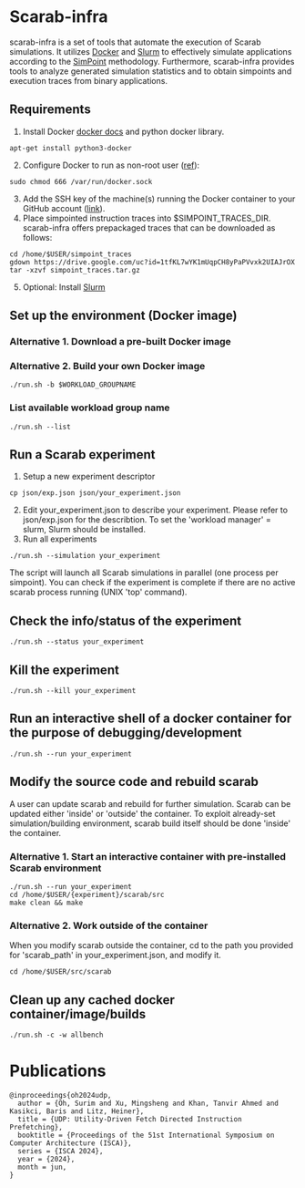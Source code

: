 # Scarab-infra

scarab-infra is a set of tools that automate the execution of Scarab simulations. It utilizes [Docker](https://www.docker.com/) and [Slurm](https://slurm.schedmd.com/documentation.html) to effectively simulate applications according to the [SimPoint](https://cseweb.ucsd.edu/~calder/simpoint/) methodology. Furthermore, scarab-infra provides tools to analyze generated simulation statistics and to obtain simpoints and execution traces from binary applications.

## Requirements
1. Install Docker [docker docs](https://docs.docker.com/engine/install/) and python docker library.
```
apt-get install python3-docker
```
2. Configure Docker to run as non-root user ([ref](https://stackoverflow.com/questions/48957195/how-to-fix-docker-got-permission-denied-issue)):
```
sudo chmod 666 /var/run/docker.sock
```
3. Add the SSH key of the machine(s) running the Docker container to your GitHub account ([link](https://docs.github.com/en/authentication/connecting-to-github-with-ssh/generating-a-new-ssh-key-and-adding-it-to-the-ssh-agent?platform=linux)).
4. Place simpointed instruction traces into $SIMPOINT_TRACES_DIR. scarab-infra offers prepackaged traces that can be downloaded as follows:
```
cd /home/$USER/simpoint_traces
gdown https://drive.google.com/uc?id=1tfKL7wYK1mUqpCH8yPaPVvxk2UIAJrOX
tar -xzvf simpoint_traces.tar.gz
```
5. Optional: Install [Slurm](docs/slurm_install_guide.md)

## Set up the environment (Docker image)
### Alternative 1. Download a pre-built Docker image
### Alternative 2. Build your own Docker image
```
./run.sh -b $WORKLOAD_GROUPNAME
```

### List available workload group name
```
./run.sh --list
```

## Run a Scarab experiment

1. Setup a new experiment descriptor
```
cp json/exp.json json/your_experiment.json
```
2. Edit your_experiment.json to describe your experiment. Please refer to json/exp.json for the describtion. To set the 'workload manager' = slurm, Slurm should be installed.
3. Run all experiments
```
./run.sh --simulation your_experiment
```
The script will launch all Scarab simulations in parallel (one process per simpoint). You can check if the experiment is complete if there are no active scarab process running (UNIX 'top' command).

## Check the info/status of the experiment
```
./run.sh --status your_experiment
```

## Kill the experiment
```
./run.sh --kill your_experiment
```

## Run an interactive shell of a docker container for the purpose of debugging/development
```
./run.sh --run your_experiment
```

## Modify the source code and rebuild scarab
A user can update scarab and rebuild for further simulation. Scarab can be updated either 'inside' or 'outside' the container. To exploit already-set simulation/building environment, scarab build itself should be done 'inside' the container.
### Alternative 1. Start an interactive container with pre-installed Scarab environment
```
./run.sh --run your_experiment
cd /home/$USER/{experiment}/scarab/src
make clean && make
```
### Alternative 2. Work outside of the container
When you modify scarab outside the container, cd to the path you provided for 'scarab_path' in your_experiment.json, and modify it.
```
cd /home/$USER/src/scarab
```

## Clean up any cached docker container/image/builds
```
./run.sh -c -w allbench
```

# Publications

```
@inproceedings{oh2024udp,
  author = {Oh, Surim and Xu, Mingsheng and Khan, Tanvir Ahmed and Kasikci, Baris and Litz, Heiner},
  title = {UDP: Utility-Driven Fetch Directed Instruction Prefetching},
  booktitle = {Proceedings of the 51st International Symposium on Computer Architecture (ISCA)},
  series = {ISCA 2024},
  year = {2024},
  month = jun,
}
```

